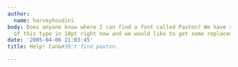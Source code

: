 ```yaml
---
author:
  name: harveyhoudini
body: Does anyone know where I can find a font called Paxton? We have several sets
  of this type in 18pt right now and we would like to get some replacement letters.
date: '2005-04-06 21:03:45'
title: Help! Can&#39;t find paxton.

---
```

